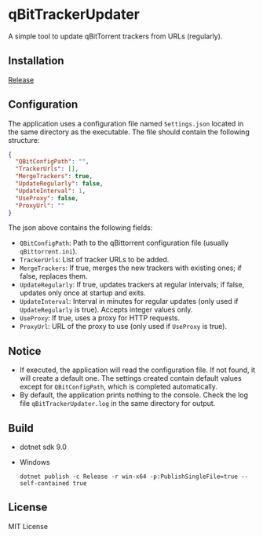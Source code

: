 # qBitTrackerUpdater

A simple tool to update qBitTorrent trackers from URLs (regularly).

## Installation

[Release](https://github.com/detached64/qBitTrackerUpdater/releases)

## Configuration

The application uses a configuration file named `Settings.json` located in the same directory as the executable. The file should contain the following structure:

```json
{
  "QBitConfigPath": "",
  "TrackerUrls": [],
  "MergeTrackers": true,
  "UpdateRegularly": false,
  "UpdateInterval": 1,
  "UseProxy": false,
  "ProxyUrl": ""
}
```

The json above contains the following fields:

- `QBitConfigPath`: Path to the qBittorrent configuration file (usually `qBittorrent.ini`).
- `TrackerUrls`: List of tracker URLs to be added.
- `MergeTrackers`: If true, merges the new trackers with existing ones; if false, replaces them.
- `UpdateRegularly`: If true, updates trackers at regular intervals; if false, updates only once at startup and exits.
- `UpdateInterval`: Interval in minutes for regular updates (only used if `UpdateRegularly` is true). Accepts integer values only.
- `UseProxy`: If true, uses a proxy for HTTP requests.
- `ProxyUrl`: URL of the proxy to use (only used if `UseProxy` is true).

## Notice

- If executed, the application will read the configuration file. If not found, it will create a default one. The settings created contain default values except for `QBitConfigPath`, which is completed automatically.
- By default, the application prints nothing to the console. Check the log file `qBitTrackerUpdater.log` in the same directory for output.

## Build

- dotnet sdk 9.0

- Windows

  `dotnet publish -c Release -r win-x64 -p:PublishSingleFile=true --self-contained true`

## License

MIT License
